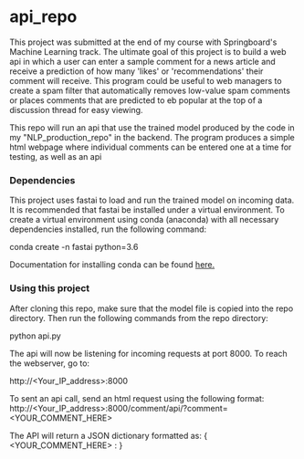 # api_repo

This project was submitted at the end of my course with Springboard's Machine Learning track. The ultimate goal of this project is to build a web api in which a user can enter a sample comment for a news article and receive a prediction of how many 'likes' or 'recommendations' their comment will receive. This program could be useful to web managers to create a spam filter that automatically removes low-value spam comments or places comments that are predicted to eb popular at the top of a discussion thread for easy viewing. 

This repo will run an api that use the trained model produced by the code in my "NLP_production_repo" in the backend. The program produces a simple html webpage where individual comments can be entered one at a time for testing, as well as an api

### Dependencies ###

This project uses fastai to load and run the trained model on incoming data. It is recommended that fastai be installed under a virtual environment. To create a virtual environment using conda (anaconda) with all necessary dependencies installed, run the following command:

conda create -n fastai python=3.6

Documentation for installing conda can be found [here.](https://docs.anaconda.com/anaconda/install/)

### Using this project ###

After cloning this repo, make sure that the model file is copied into the repo directory. Then run the following commands from the repo directory:

python api.py

The api will now be listening for incoming requests at port 8000. To reach the webserver, go to:

http://<Your_IP_address>:8000

To sent an api call, send an html request using the following format: http://<Your_IP_address>:8000/comment/api/?comment=<YOUR_COMMENT_HERE>

The API will return a JSON dictionary formatted as:
{ 
<YOUR_COMMENT_HERE> : <A string containing the estimated number of likes here> 
}
